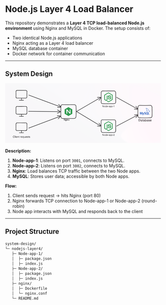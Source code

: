 # Node.js Layer 4 Load Balancer

This repository demonstrates a **Layer 4 TCP load-balanced Node.js environment** using Nginx and MySQL in Docker. The setup consists of:

- Two identical Node.js applications
- Nginx acting as a Layer 4 load balancer
- MySQL database container
- Docker network for container communication

---

## System Design

![System Design](sd.png)

**Description:**

1. **Node-app-1**: Listens on port `3001`, connects to MySQL.
2. **Node-app-2**: Listens on port `3002`, connects to MySQL.
3. **Nginx**: Load balances TCP traffic between the two Node apps.
4. **MySQL**: Stores user data; accessible by both Node apps.

**Flow:**

1. Client sends request → hits Nginx (port 80)  
2. Nginx forwards TCP connection to Node-app-1 or Node-app-2 (round-robin)  
3. Node app interacts with MySQL and responds back to the client  

---

## Project Structure

```
system-design/
└─ nodejs-layer4/
   ├─ Node-app-1/
   │  ├─ package.json
   │  ├─ index.js
   ├─ Node-app-2/
   │  ├─ package.json
   │  ├─ index.js
   ├─ nginx/
   │  ├─ Dockerfile
   │  └─ nginx.conf
   └─ README.md
```


